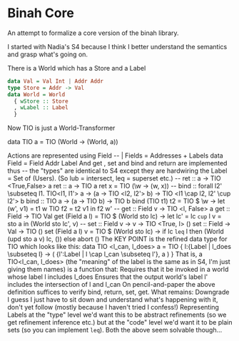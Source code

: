 # Binah Core

An attempt to formalize a core version of the binah library.

I started with Nadia's S4 because I think I better understand the semantics and grasp what's going on.

There is a World which has a Store and a Label

```haskell
data Val = Val Int | Addr Addr
type Store = Addr -> Val
data World = World 
  { wStore :: Store 
  , wLabel :: Label 
  }
```

Now TIO is just a World-Transformer

data TIO a = TIO (World -> (World, a))

Actions are represented using Field
-- | Fields = Addresses + Labels
data Field = Field Addr Label
And  get , set  and bind and return are implemented thus -- the "types" are identical to S4 except they are hardwiring the Label = Set of (Users). (So lub = intersect, leq = superset etc.)
-- ret :: a -> TIO <True,False> a 
ret :: a -> TIO a
ret x = TIO (\w -> (w, x))
-- bind :: forall l2' \subseteq l1. TIO<l1, l1'> a -> (a -> TIO <l2, l2'> b) -> TIO <l1 \cap l2, l2' \cup l2'> b
bind :: TIO a -> (a -> TIO b) -> TIO b
bind (TIO t1) t2 = TIO $ \w ->
  let (w', v1) = t1 w
      TIO f2   = t2 v1
  in  f2 w'
-- get :: Field <l> v -> TIO <l, False> a
get :: Field -> TIO Val
get (Field a l) = TIO $ \(World sto lc) ->
    let lc' = lc `cup` l 
        v   = sto a
    in (World sto lc', v)
-- set :: Field <l> v -> v -> TIO <True, l> () 
set :: Field -> Val -> TIO ()
set (Field a l) v = TIO $ \(World sto lc) -> 
  if lc `leq` l then 
    (World (upd sto a v) lc, ())
  else
    abort ()
The KEY POINT is the refined data type for TIO  which looks like this:
   data TIO <l_can, l_does> a = TIO 
     { 
        l:{Label | l_does \subseteq l} -> ( {l':Label | l \cap l_can \subseteq l'}, a )
     }
That is, a TIO<l_can, l_does>  (the "meaning" of the label is the same as in S4, I'm just giving them names) is a function  that:
Requires that it be invoked in a world whose label l includes l_does
Ensures that the output world's label  l'  includes the intersection of l and l_can
On pencil-and-paper the above definition suffices to verify bind, return, set, get. What remains:
Downgrade I guess I just have to sit down and understand what's happening with it, don't yet follow (mostly because I haven't tried I confess!)
Representing Labels at the "type" level we'd want this to be abstract refinements (so we get refinement inference etc.) but at the "code" level we'd want it to be plain sets (so you can implement `leq`).
Both the above seem solvable though...
